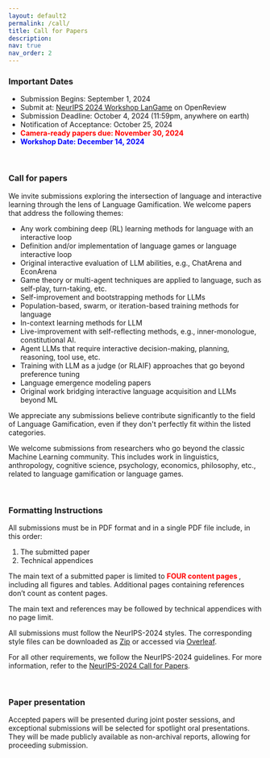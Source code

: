 ```yaml
---
layout: default2
permalink: /call/
title: Call for Papers
description:
nav: true
nav_order: 2
---
```


<!-- # Call for Papers -->
<!-- <br> -->
### Important Dates

<!-- :loudspeaker: __The submission deadline is extended to October 4!__ -->
<!---->
* Submission Begins: September 1, 2024
* Submit at: [NeurIPS 2024 Workshop LanGame](https://openreview.net/group?id=NeurIPS.cc/2024/Workshop/LanGame) on OpenReview
* Submission Deadline: October 4, 2024 (11:59pm, anywhere on earth)
* Notification of Acceptance: October 25, 2024
* <span style="color:red;font-weight:bold;"> Camera-ready papers due: November 30, 2024 </span>
* <span style="color:blue;font-weight:bold;"> Workshop Date: December 14, 2024 </span>

<br>

### Call for papers

We invite submissions exploring the intersection of language and interactive learning through the lens of Language Gamification. We welcome papers that address the following themes:

* Any work combining deep (RL) learning methods for language with an interactive loop
* Definition and/or implementation of language games or language interactive loop
* Original interactive evaluation of LLM abilities, e.g., ChatArena and EconArena
*  Game theory or multi-agent techniques are applied to language, such as self-play, turn-taking, etc.
* Self-improvement and bootstrapping methods for LLMs
* Population-based, swarm, or iteration-based training methods for language
* In-context learning methods for LLM
* Live-improvement with self-reflecting methods, e.g., inner-monologue, constitutional AI.
* Agent LLMs that require interactive decision-making, planning, reasoning, tool use, etc.
* Training with LLM as a judge (or RLAIF) approaches that go beyond preference tuning
* Language emergence modeling papers
* Original work bridging interactive language acquisition and LLMs beyond ML

We appreciate any submissions believe contribute significantly to the field of Language Gamification, even if they don't perfectly fit within the listed categories.

We welcome submissions from researchers who go beyond the classic Machine Learning community. This includes work in linguistics, anthropology, cognitive science, psychology, economics, philosophy, etc., related to language gamification or language games.

<br>

### Formatting Instructions

All submissions must be in PDF format and in a single PDF file include, in this order:
1. The submitted paper
2. Technical appendices

The main text of a submitted paper is limited to <span style="color:red;font-weight:bold;"> FOUR content pages </span>, including all figures and tables. Additional pages containing references don’t count as content pages.

The main text and references may be followed by technical appendices with no page limit.

All submissions must follow the NeurIPS-2024 styles. The corresponding style files can be downloaded as [Zip](/assets/files/Styles.zip) or accessed via [Overleaf](https://www.overleaf.com/latex/templates/neurips-2024/tpsbbrdqcmsh).

For all other requirements, we follow the NeurIPS-2024 guidelines.
For more information, refer to the [NeurIPS-2024 Call for Papers](https://neurips.cc/Conferences/2024/CallForPapers).

<br>

### Paper presentation

Accepted papers will be presented during joint poster sessions, and exceptional submissions will be selected for spotlight oral presentations. They will be made publicly available as non-archival reports, allowing for proceeding submission.

<br>

<br>

<!---->
<!---->
<!-- <br> -->
<!---->
<!-- ### Topics of Interest -->
<!---->
<!-- __Centering on "instructions,"__ we invite submissions covering various topics, including but not limited to the list below: -->
<!---->
<!-- * __Modeling:__ algorithms and pipelines for learning from instructions and human feedback; designing training objectives and rewards; training and inference efficiency -->
<!-- * __Data Collection:__ crowd-sourcing; synthetic data generation; data democratization -->
<!-- * __Evaluation and Oversight__: effective and reliable oversight over existing models; enforcing guardrails and guarantees for model behaviors; interpretability and analysis -->
<!-- * __Engineering and Open-sourcing:__ best practice in training, evaluation and deployment; open-sourcing efforts; openness and reproducibility -->
<!-- * __Applications:__ long-context, multi-round and personalized instruction-following models -->
<!-- * __Multimodal and Multidisciplinary:__ instruction following models for computer vision, robotics, games, art, etc. -->
<!-- * __Limitations, Risks and Safety:__ bias and fairness; factuality and hallucination; safety concerns arising from instruction-following models -->
<!-- * Other adjacent research topics (e.g., in-context learning, prompting, multi-task learning) that enable better responses to instructions in dynamic environments -->
<!---->
<!-- <br> -->
<!---->
<!-- ### Guidelines -->
<!---->
<!-- * Paper submission is hosted on [OpenReview](https://openreview.net/group?id=NeurIPS.cc/2023/Workshop/Instruction). -->
<!-- * We welcome papers __up to 9 pages (max)__, not including references or appendix.  -->
<!--   * Please use the provided LaTex template ([zip](/assets/template/instruction_workshop_template.zip), [overleaf](https://www.overleaf.com/latex/templates/instruction-workshop-at-neurips-2023-template/fqkhtqxvjrrq)) for your submission. -->
<!--   * The paper should be anonymized and uploaded to OpenReview as a single PDF.  -->
<!--   * You may use as many pages of references and appendix as you wish, but reviewers are not required to read the appendix.  -->
<!--   * We welcome 4-page extended abstract submissions. -->
<!-- * This is a __non-archival__ workshop. No submission will be indexed nor have archival proceedings. -->
<!--   * Accepted papers will appear on the workshop website.  -->
<!--   * They will also be available on OpenReview and NeurIPS virtual site. -->
<!--   * We accept submissions that are under review at other venues (e.g., ICLR 2024), as long as this does not violate the dual-submission / anonymity policy of the other venue. -->
<!-- * The review process will be double-blind. -->
<!-- * We will announce the best paper award at the workshop! -->
<!-- <br> -->


